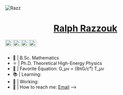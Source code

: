 <img src="https://github.com/ralphrazzouk/ralphrazzouk/src/img/razz.png" alt="Razz">


<a href="https://ralphrazzouk.com">
  <h1 align=center>Ralph Razzouk</h1>
</a>

<div align=center >
  <a href="https://www.linkedin.com/in/ralphrazzouk/">
    <img align="left" alt="LinkedIn" width="22px" src="https://cdn.jsdelivr.net/npm/simple-icons@v3/icons/linkedin.svg"/>
  </a>
  
  <a href="https://youtube.com/@Razzouk">
    <img align="left" alt="YouTube" width="22px" src="https://cdn.jsdelivr.net/npm/simple-icons@v3/icons/youtube.svg" />
  </a>
  
  <a href="https://instagram.com/rlphrazz">
    <img align="left" alt="Instagram" width="22px" src="https://cdn.jsdelivr.net/npm/simple-icons@v3/icons/instagram.svg"/>
  </a>
  
  <a href="https://twitter.com/rlphrazz">
    <img align="left" alt="Twitter" width="22px" src="https://cdn.jsdelivr.net/npm/simple-icons@v3/icons/twitter.svg"/>
  </a>
</div>

<br />
<br />


- 🏫 | B.Sc. Mathematics
- ⚛️ | Ph.D. Theoretical High-Energy Physics
- 📜 | Favorite Equation: G_μν = (8πG/c⁴) T_μν
- 📚 | Learning:
- 🔭 | Working:
- 📩 | How to reach me: [Email](rlphrazz@gmail.com)
-->

